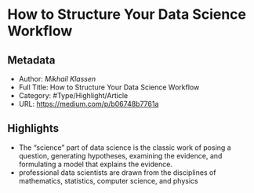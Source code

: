 # How to Structure Your Data Science Workflow

## Metadata

* Author: *Mikhail Klassen*
* Full Title: How to Structure Your Data Science Workflow
* Category: #Type/Highlight/Article
* URL: https://medium.com/p/b06748b7761a

## Highlights

* The “science” part of data science is the classic work of posing a question, generating hypotheses, examining the evidence, and formulating a model that explains the evidence.
* professional data scientists are drawn from the disciplines of mathematics, statistics, computer science, and physics
